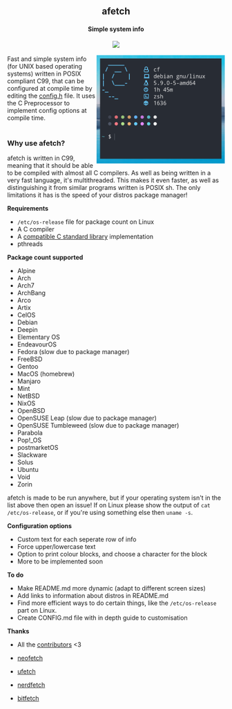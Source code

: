 <h2 align="center"> afetch </h2>
<h4 align="center"> Simple system info </h4>

<p align="center">
<a href="https://repology.org/project/afetch/versions"> <img src="https://repology.org/badge/vertical-allrepos/afetch.svg" height="85px"> </a>
</p>

<img align="right" src="img/logo.png" height="250px">
Fast and simple system info (for UNIX based operating systems) written in POSIX compliant C99, that can be configured at compile time by editing the <a href="src/config.h">config.h</a> file. It uses the C Preprocessor to implement config options at compile time. <br> <br>

<h3> Why use afetch? </h3>
afetch is written in C99, meaning that it should be able to be compiled with almost all C compilers. As well as being written in a very fast language, it's multithreaded. This makes it even faster, as well as distinguishing it from similar programs written is POSIX sh. The only limitations it has is the speed of your distros package manager! </p>


**Requirements**
*  `/etc/os-release` file for package count on Linux
*  A C compiler
*  A <a href="https://en.wikipedia.org/wiki/C_POSIX_library">compatible C standard library</a> implementation
*  pthreads

**Package count supported**

*  Alpine
*  Arch
*  Arch7
*  ArchBang
*  Arco
*  Artix
*  CelOS
*  Debian
*  Deepin
*  Elementary OS
*  EndeavourOS
*  Fedora (slow due to package manager)
*  FreeBSD
*  Gentoo
*  MacOS (homebrew)
*  Manjaro
*  Mint
*  NetBSD
*  NixOS
*  OpenBSD
*  OpenSUSE Leap (slow due to package manager)
*  OpenSUSE Tumbleweed (slow due to package manager)
*  Parabola
*  Pop!\_OS
*  postmarketOS
*  Slackware
*  Solus
*  Ubuntu
*  Void
*  Zorin

afetch is made to be run anywhere, but if your operating system isn't in the list above then open an issue! If on Linux please show the output of `cat /etc/os-release`, or if you're using something else then `uname -s`. 


**Configuration options**
*  Custom text for each seperate row of info
*  Force upper/lowercase text
*  Option to print colour blocks, and choose a character for the block
*  More to be implemented soon



**To do**
*  Make README.md more dynamic (adapt to different screen sizes)
*  Add links to information about distros in README.md
*  Find more efficient ways to do certain things, like the `/etc/os-release` part on Linux.
*  Create CONFIG.md file with in depth guide to customisation

**Thanks**
*  All the [contributors](https://github.com/13-CF/afetch/graphs/contributors) <3

*  [neofetch](https://github.com/dylanaraps/neofetch)
*  [ufetch](https://github.com/jschx/ufetch)
*  [nerdfetch](https://github.com/ThatOneCalculator/NerdFetch)
*  [bitfetch](https://gitlab.com/bit9tream/bitfetch)


